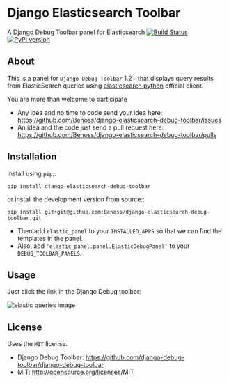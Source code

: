 Django Elasticsearch Toolbar
============================

A Django Debug Toolbar panel for Elasticsearch
[![Build Status](https://travis-ci.org/Benoss/django-elasticsearch-debug-toolbar.svg?branch=master)](https://travis-ci.org/Benoss/django-elasticsearch-debug-toolbar)
[![PyPI version](https://badge.fury.io/py/django-elasticsearch-debug-toolbar.svg)](https://badge.fury.io/py/django-elasticsearch-debug-toolbar)

About
------------

This is a panel for `Django Debug Toolbar` 1.2+ that displays query results from
ElasticSearch queries using [elasticsearch python](https://github.com/elasticsearch/elasticsearch-py) official client.

You are more than welcome to participate
* Any idea and no time to code send your idea here: https://github.com/Benoss/django-elasticsearch-debug-toolbar/issues
* An idea and the code just send a pull request here: https://github.com/Benoss/django-elasticsearch-debug-toolbar/pulls



Installation
------------

Install using ``pip``::

    pip install django-elasticsearch-debug-toolbar

or install the development version from source::

    pip install git+git@github.com:Benoss/django-elasticsearch-debug-toolbar.git

* Then add ``elastic_panel`` to your ``INSTALLED_APPS`` so that we can find the templates in the panel. 
* Also, add ``'elastic_panel.panel.ElasticDebugPanel'`` to your ``DEBUG_TOOLBAR_PANELS``.

Usage
------------

Just click the link in the Django Debug toolbar:

![elastic queries image](https://raw.github.com/Benoss/django-elasticsearch-debug-toolbar/master/doc/elastic_queries.png)

License
------------

Uses the `MIT` license.

* Django Debug Toolbar: https://github.com/django-debug-toolbar/django-debug-toolbar
* MIT: http://opensource.org/licenses/MIT

